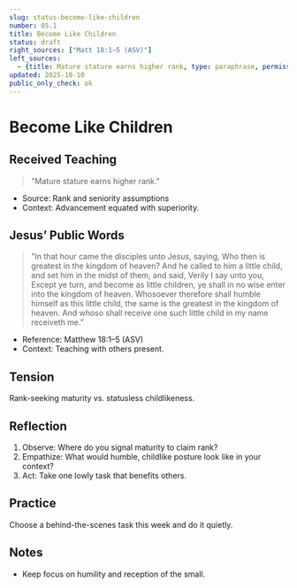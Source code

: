 ```yaml
---
slug: status-become-like-children
number: 05.1
title: Become Like Children
status: draft
right_sources: ["Matt 18:1–5 (ASV)"]
left_sources:
  - {title: Mature stature earns higher rank, type: paraphrase, permission: none}
updated: 2025-10-10
public_only_check: ok
---
```


# Become Like Children

## Received Teaching
> "Mature stature earns higher rank."
- Source: Rank and seniority assumptions
- Context: Advancement equated with superiority.

## Jesus’ Public Words
> "In that hour came the disciples unto Jesus, saying, Who then is greatest in the kingdom of heaven? And he called to him a little child, and set him in the midst of them, and said, Verily I say unto you, Except ye turn, and become as little children, ye shall in no wise enter into the kingdom of heaven. Whosoever therefore shall humble himself as this little child, the same is the greatest in the kingdom of heaven. And whoso shall receive one such little child in my name receiveth me."
- Reference: Matthew 18:1–5 (ASV)
- Context: Teaching with others present.

## Tension
Rank-seeking maturity vs. statusless childlikeness.

## Reflection
1. Observe: Where do you signal maturity to claim rank?
2. Empathize: What would humble, childlike posture look like in your context?
3. Act: Take one lowly task that benefits others.

## Practice
Choose a behind-the-scenes task this week and do it quietly.

## Notes
- Keep focus on humility and reception of the small.